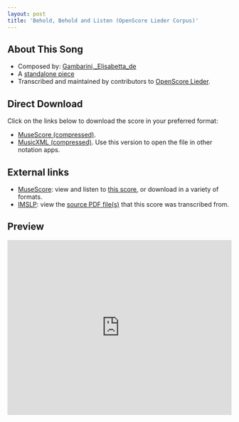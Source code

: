 ```yaml
---
layout: post
title: 'Behold, Behold and Listen (OpenScore Lieder Corpus)'
---
```


## About This Song

- Composed by: [Gambarini,_Elisabetta_de](https://fourscoreandmore.org/openscore/lieder/Gambarini,_Elisabetta_de)
- A [standalone piece](https://fourscoreandmore.org/openscore/lieder/Gambarini,_Elisabetta_de/_)
- Transcribed and maintained by contributors to [OpenScore Lieder].

[OpenScore Lieder]: https://musescore.com/openscore-lieder-corpus

## Direct Download

Click on the links below to download the score in your preferred format:
- [MuseScore (compressed)](https://github.com/openscore/lieder/blob/main/scores/Gambarini,_Elisabetta_de/_/Behold,_Behold_and_Listen/lc6604420.mscz?raw=true).
- [MusicXML (compressed)](https://github.com/openscore/lieder/blob/main/scores/Gambarini,_Elisabetta_de/_/Behold,_Behold_and_Listen/lc6604420.mxl?raw=true). Use this version to open the file in other notation apps.

## External links

- [MuseScore]: view and listen to [this score][MuseScore], or download in a variety of formats.
- [IMSLP]: view the [source PDF file(s)][IMSLP] that this score was transcribed from.

[MuseScore]: https://musescore.com/score/6604420
[IMSLP]: https://imslp.org/wiki/Special:ReverseLookup/535387

## Preview

<iframe width="100%" height="394" src="https://musescore.com/openscore-lieder-corpus/scores/6604420/embed" frameborder="0" allowfullscreen allow="autoplay; fullscreen"></iframe>
